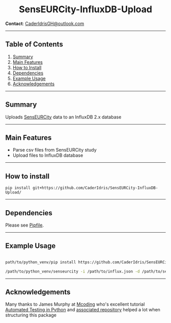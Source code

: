 <h1 align="center">
    SensEURCity-InfluxDB-Upload
</h1>

**Contact**: [CaderIdrisGH@outlook.com](mailto:CaderIdrisGH@outlook.com)

---

## Table of Contents

1. [Summary](##summary)
1. [Main Features](##main-features)
1. [How to Install](##how-to-install)
1. [Dependencies](##dependencies)
1. [Example Usage](##example-usage)
1. [Acknowledgements](##acknowledgements)

---

## Summary

Uploads [SensEURCity](https://zenodo.org/doi/10.5281/zenodo.7256405) data to an InfluxDB 2.x database

---

## Main Features

- Parse csv files from SensEURCity study
- Upload files to InfluxDB database

---

## How to install

`pip install git+https://github.com/CaderIdris/SensEURCity-InfluxDB-Upload/`

---

## Dependencies

Please see [Pipfile](./Pipfile).

---

## Example Usage

```bash

path/to/python_venv/pip install https://github.com/CaderIdris/SensEURCity-InfluxDB-Upload/

/path/to/python_venv/senseurcity -i /path/to/influx.json -d /path/to/senseurcity_folder/dataset/


```


---

## Acknowledgements

Many thanks to James Murphy at [Mcoding](https://mcoding.io) who's excellent tutorial [Automated Testing in Python](https://www.youtube.com/watch?v=DhUpxWjOhME) and [associated repository](https://github.com/mCodingLLC/SlapThatLikeButton-TestingStarterProject) helped a lot when structuring this package
